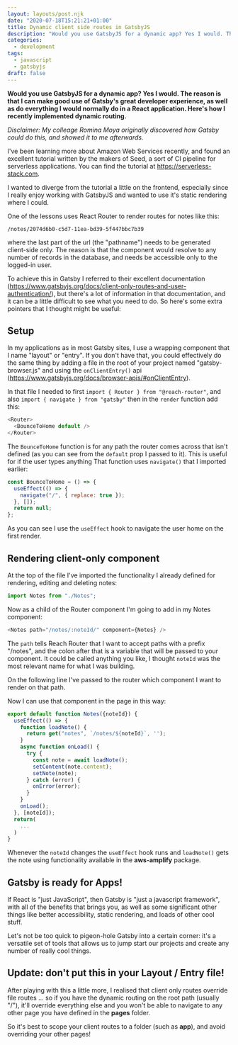 ```yaml
---
layout: layouts/post.njk
date: "2020-07-18T15:21:21+01:00"
title: Dynamic client side routes in GatsbyJS
description: "Would you use GatsbyJS for a dynamic app? Yes I would. The reason is that I can make good use of Gatsby's great developer experience, as well as do everything I would normally do in a React application. Here's how I recently implemented dynamic routing."
categories:
  - development
tags:
  - javascript
  - gatsbyjs
draft: false
---
```


**Would you use GatsbyJS for a dynamic app? Yes I would. The reason is that I can make good use of Gatsby's great developer experience, as well as do everything I would normally do in a React application. Here's how I recently implemented dynamic routing.**

_Disclaimer: My colleage Romina Moya originally discovered how Gatsby could do this, and showed it to me afterwards._

I've been learning more about Amazon Web Services recently, and found an excellent tutorial written by the makers of Seed, a sort of CI pipeline for serverless applications. You can find the tutorial at https://serverless-stack.com.

I wanted to diverge from the tutorial a little on the frontend, especially since I really enjoy working with GatsbyJS and wanted to use it's static rendering where I could.

One of the lessons uses React Router to render routes for notes like this:

```
/notes/2074d6b0-c5d7-11ea-bd39-5f447bbc7b39
```

where the last part of the url (the "pathname") needs to be generated client-side only. The reason is that the component would resolve to any number of records in the database, and needs be accessible only to the logged-in user.

To achieve this in Gatsby I referred to their excellent documentation (https://www.gatsbyjs.org/docs/client-only-routes-and-user-authentication/), but there's a lot of information in that documentation, and it can be a little difficult to see what you need to do. So here's some extra pointers that I thought might be useful:

## Setup

In my applications as in most Gatsby sites, I use a wrapping component that I name "layout" or "entry". If you don't have that, you could effectively do the same thing by adding a file in the root of your project named "gatsby-browser.js" and using the `onClientEntry()` api (https://www.gatsbyjs.org/docs/browser-apis/#onClientEntry).

In that file I needed to first `import { Router } from "@reach-router"`, and also `import { navigate } from "gatsby"` then in the `render` function add this:

```javascript
<Router>
  <BounceToHome default />
</Router>
```

The `BounceToHome` function is for any path the router comes across that isn't defined (as you can see from the `default` prop I passed to it). This is useful for if the user types anything That function uses `navigate()` that I imported earlier:

```javascript
const BounceToHome = () => {
  useEffect(() => {
    navigate("/", { replace: true });
  }, []);
  return null;
};
```

As you can see I use the `useEffect` hook to navigate the user home on the first render.

## Rendering client-only component

At the top of the file I've imported the functionality I already defined for rendering, editing and deleting notes:

```javascript
import Notes from "./Notes";
```

Now as a child of the Router component I'm going to add in my Notes component:

```javascript
<Notes path="/notes/:noteId/" component={Notes} />
```

The `path` tells Reach Router that I want to accept paths with a prefix "/notes", and the colon after that is a variable that will be passed to your component. It could be called anything you like, I thought `noteId` was the most relevant name for what I was building.

On the following line I've passed to the router which component I want to render on that path.

Now I can use that component in the page in this way:

```javascript
export default function Notes({noteId}) {
  useEffect(() => {
    function loadNote() {
      return get("notes", `/notes/${noteId}`, '');
    }
    async function onLoad() {
      try {
        const note = await loadNote();
        setContent(note.content);
        setNote(note);
      } catch (error) {
        onError(error);
      }
    }
    onLoad();
  }, [noteId]);
  return(
    ...
  )
}
```

Whenever the `noteId` changes the `useEffect` hook runs and `loadNote()` gets the note using functionality available in the **aws-amplify** package.

## Gatsby is ready for Apps!

If React is "just JavaScript", then Gatsby is "just a javascript framework", with all of the benefits that brings you, as well as some significant other things like better accessibility, static rendering, and loads of other cool stuff.

Let's not be too quick to pigeon-hole Gatsby into a certain corner: it's a versatile set of tools that allows us to jump start our projects and create any number of really cool things.

## Update: don't put this in your Layout / Entry file!

After playing with this a little more, I realised that client only routes override file routes ... so if you have the dynamic routing on the root path (usually "/"), it'll override everything else and you won't be able to navigate to any other page you have defined in the **pages** folder.

So it's best to scope your client routes to a folder (such as **app**), and avoid overriding your other pages!
